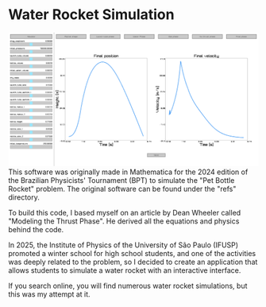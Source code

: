 # Water Rocket Simulation

![Software GUI](/assets/example.png)
This software was originally made in Mathematica for the 2024 edition of the Brazilian Physicists' 
Tournament (BPT) to simulate the "Pet Bottle Rocket" problem. The original software can be found 
under the "refs" directory. 

To build this code, I based myself on an article by Dean Wheeler called "Modeling the Thrust Phase". 
He derived all the equations and physics behind the code.

In 2025, the Institute of Physics of the University of São Paulo (IFUSP) promoted a winter school 
for high school students, and one of the activities was deeply related to the problem, so I decided
to create an application that allows students to simulate a water rocket with an interactive 
interface.

If you search online, you will find numerous water rocket simulations, but this was my attempt at it.

